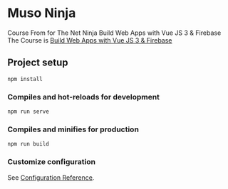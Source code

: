 # Muso Ninja  
Course From for The Net Ninja Build Web Apps with Vue JS 3 & Firebase  
The Course is [Build Web Apps with Vue JS 3 & Firebase](https://www.udemy.com/course/build-web-apps-with-vuejs-firebase)

## Project setup
```
npm install
```

### Compiles and hot-reloads for development
```
npm run serve
```

### Compiles and minifies for production
```
npm run build
```

### Customize configuration
See [Configuration Reference](https://cli.vuejs.org/config/).
